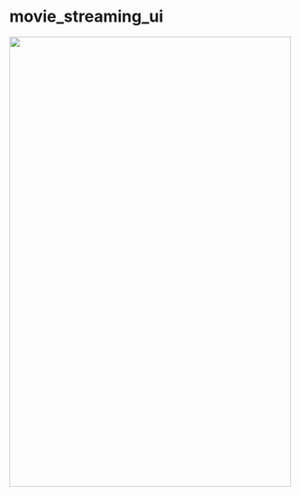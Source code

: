 # movie_streaming_ui


<img src="https://ik.imagekit.io/ksjrdwbna/Github/demo-of-movies-ui.gif?updatedAt=1696323293590" width="500" height="800">
